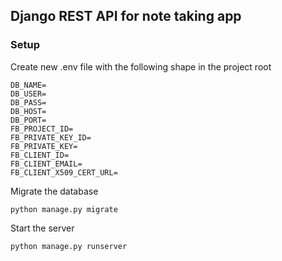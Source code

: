 ## Django REST API for note taking app

### Setup
Create new .env file with the following shape in the project root  
```dotenv
DB_NAME=  
DB_USER=  
DB_PASS=  
DB_HOST=  
DB_PORT=  
FB_PROJECT_ID=
FB_PRIVATE_KEY_ID=
FB_PRIVATE_KEY=
FB_CLIENT_ID=
FB_CLIENT_EMAIL=
FB_CLIENT_X509_CERT_URL=
```

Migrate the database
```shell script
python manage.py migrate
```

Start the server
```shell script
python manage.py runserver
```